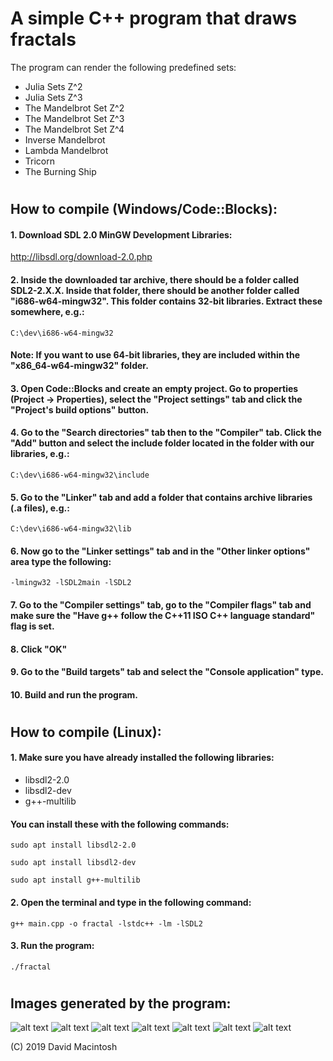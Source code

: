 # A simple C++ program that draws fractals

The program can render the following predefined sets:
* Julia Sets Z^2
* Julia Sets Z^3
* The Mandelbrot Set Z^2
* The Mandelbrot Set Z^3
* The Mandelbrot Set Z^4
* Inverse Mandelbrot
* Lambda Mandelbrot
* Tricorn
* The Burning Ship

#
## How to compile (Windows/Code::Blocks):
#### 1. Download SDL 2.0 MinGW Development Libraries:
<http://libsdl.org/download-2.0.php>

#### 2. Inside the downloaded tar archive, there should be a folder called SDL2-2.X.X. Inside that folder, there should be another folder called "i686-w64-mingw32". This folder contains 32-bit libraries. Extract these somewhere, e.g.:
`C:\dev\i686-w64-mingw32`
#### Note: If you want to use 64-bit libraries, they are included within the "x86_64-w64-mingw32" folder.

#### 3. Open Code::Blocks and create an empty project. Go to properties (Project -> Properties), select the "Project settings" tab and click the "Project's build options" button.

#### 4. Go to the "Search directories" tab then to the "Compiler" tab. Click the "Add" button and select the include folder located in the folder with our libraries, e.g.:
`C:\dev\i686-w64-mingw32\include`

#### 5. Go to the "Linker" tab and add a folder that contains archive libraries (.a files), e.g.:
`C:\dev\i686-w64-mingw32\lib`

#### 6. Now go to the "Linker settings" tab and in the "Other linker options" area type the following:
`-lmingw32 -lSDL2main -lSDL2`

#### 7. Go to the "Compiler settings" tab, go to the "Compiler flags" tab and make sure the "Have g++ follow the C++11 ISO C++ language standard" flag is set.

#### 8. Click "OK"

#### 9. Go to the "Build targets" tab and select the "Console application" type.

#### 10. Build and run the program.

#
## How to compile (Linux):
#### 1. Make sure you have already installed the following libraries:
* libsdl2-2.0
* libsdl2-dev
* g++-multilib
#### You can install these with the following commands:
`sudo apt install libsdl2-2.0`

`sudo apt install libsdl2-dev`

`sudo apt install g++-multilib`

#### 2. Open the terminal and type in the following command:

`g++ main.cpp -o fractal -lstdc++ -lm -lSDL2`

#### 3. Run the program:

`./fractal`

#
## Images generated by the program:
![alt text][img0]
![alt text][img1]
![alt text][img2]
![alt text][img3]
![alt text][img4]
![alt text][img5]
![alt text][img6]

(C) 2019 David Macintosh

[img0]: https://github.com/dawid9554/fractal/blob/master/img/img0.png
[img1]: https://github.com/dawid9554/fractal/blob/master/img/img1.png
[img2]: https://github.com/dawid9554/fractal/blob/master/img/img2.png
[img3]: https://github.com/dawid9554/fractal/blob/master/img/img3.png
[img4]: https://github.com/dawid9554/fractal/blob/master/img/img4.png
[img5]: https://github.com/dawid9554/fractal/blob/master/img/img5.png
[img6]: https://github.com/dawid9554/fractal/blob/master/img/img6.png
